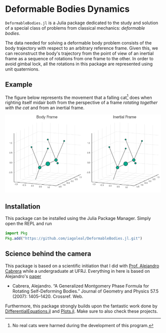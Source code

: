 # Deformable Bodies Dynamics

`DeformableBodies.jl` is a Julia package dedicated
to the study and solution of a special class of problems from classical mechanics:
_deformable bodies_.

The data needed for solving a deformable body problem
consists of the body trajectory with respect to an arbitrary reference frame.
Given this, we can reconstruct the body's trajectory from the point of view of an inertial frame
as a sequence of rotations from one frame to the other.
In order to avoid gimbal lock,
all the rotations in this package are represented using unit quaternions.

## Example

The figure below represents the movement
that a falling cat[^disclaimer] does when righting itself midair
both from the perspective of a frame _rotating together with the cat_
and from an inertial frame.

![Falling cat dynamics](assets/falling-cat.gif)

[^disclaimer]: No real cats were harmed during the development of this program.

## Installation
This package can be installed using the Julia Package Manager.
Simply open the REPL and run

```julia
import Pkg
Pkg.add("https://github.com/iagoleal/DeformableBodies.jl.git")
```

## Science behind the camera
This package is based on a scientific initiation
that I did with [Prof. Alejandro Cabrera](http://www.im.ufrj.br/alejandro/)
while a undergraduate at UFRJ.
Everything in here is based on Alejandro's [paper](https://arxiv.org/abs/math-ph/0611051)

* Cabrera, Alejandro. “A Generalized Montgomery Phase Formula for Rotating Self-Deforming Bodies.” Journal of Geometry and Physics 57.5 (2007): 1405–1420. Crossref. Web.

Furthermore,
this package strongly builds upon the fantastic work done by
[DifferentialEquations.jl](https://docs.juliadiffeq.org/dev/index.html)
and [Plots.jl](https://docs.juliaplots.org/latest/).
Make sure to also check these projects.
